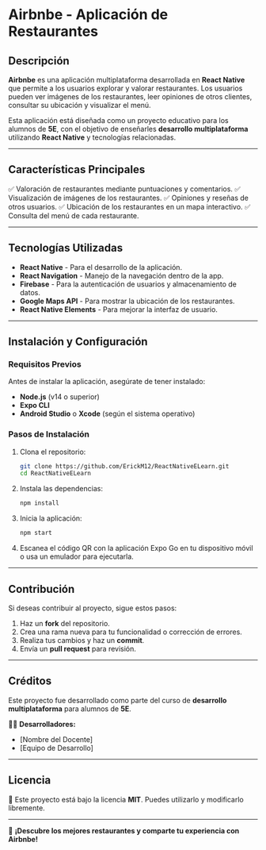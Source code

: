 # Airbnbe - Aplicación de Restaurantes

## Descripción
**Airbnbe** es una aplicación multiplataforma desarrollada en **React Native** que permite a los usuarios explorar y valorar restaurantes. Los usuarios pueden ver imágenes de los restaurantes, leer opiniones de otros clientes, consultar su ubicación y visualizar el menú.

Esta aplicación está diseñada como un proyecto educativo para los alumnos de **5E**, con el objetivo de enseñarles **desarrollo multiplataforma** utilizando **React Native** y tecnologías relacionadas.

---

## Características Principales
✅ Valoración de restaurantes mediante puntuaciones y comentarios.
✅ Visualización de imágenes de los restaurantes.
✅ Opiniones y reseñas de otros usuarios.
✅ Ubicación de los restaurantes en un mapa interactivo.
✅ Consulta del menú de cada restaurante.

---

## Tecnologías Utilizadas
- **React Native** - Para el desarrollo de la aplicación.
- **React Navigation** - Manejo de la navegación dentro de la app.
- **Firebase** - Para la autenticación de usuarios y almacenamiento de datos.
- **Google Maps API** - Para mostrar la ubicación de los restaurantes.
- **React Native Elements** - Para mejorar la interfaz de usuario.

---

## Instalación y Configuración
### Requisitos Previos
Antes de instalar la aplicación, asegúrate de tener instalado:
- **Node.js** (v14 o superior)
- **Expo CLI**
- **Android Studio** o **Xcode** (según el sistema operativo)

### Pasos de Instalación
1. Clona el repositorio:
   ```bash
   git clone https://github.com/ErickM12/ReactNativeELearn.git
   cd ReactNativeELearn
   ```
2. Instala las dependencias:
   ```bash
   npm install
   ```
3. Inicia la aplicación:
   ```bash
   npm start
   ```
4. Escanea el código QR con la aplicación Expo Go en tu dispositivo móvil o usa un emulador para ejecutarla.

---

## Contribución
Si deseas contribuir al proyecto, sigue estos pasos:
1. Haz un **fork** del repositorio.
2. Crea una rama nueva para tu funcionalidad o corrección de errores.
3. Realiza tus cambios y haz un **commit**.
4. Envía un **pull request** para revisión.

---

## Créditos
Este proyecto fue desarrollado como parte del curso de **desarrollo multiplataforma** para alumnos de **5E**.

👨‍💻 **Desarrolladores:**
- [Nombre del Docente]
- [Equipo de Desarrollo]

---

## Licencia
📜 Este proyecto está bajo la licencia **MIT**. Puedes utilizarlo y modificarlo libremente.

---

🚀 **¡Descubre los mejores restaurantes y comparte tu experiencia con Airbnbe!**

